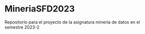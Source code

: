 # MineriaSFD2023
Repositorio para el proyecto de la asignatura minería de datos en el semestre 2023-2
